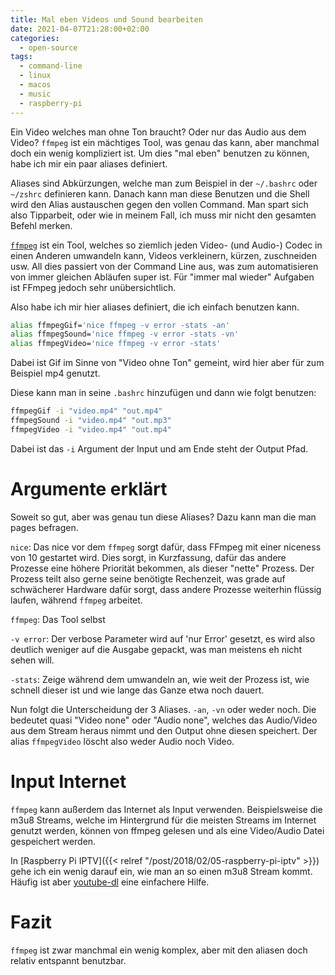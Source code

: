 ```yaml
---
title: Mal eben Videos und Sound bearbeiten
date: 2021-04-07T21:28:00+02:00
categories:
  - open-source
tags:
  - command-line
  - linux
  - macos
  - music
  - raspberry-pi
---
```

Ein Video welches man ohne Ton braucht?
Oder nur das Audio aus dem Video?
`ffmpeg` ist ein mächtiges Tool, was genau das kann, aber manchmal doch ein wenig kompliziert ist.
Um dies "mal eben" benutzen zu können, habe ich mir ein paar aliases definiert.
<!--more-->

Aliases sind Abkürzungen, welche man zum Beispiel in der `~/.bashrc` oder `~/zshrc` definieren kann.
Danach kann man diese Benutzen und die Shell wird den Alias austauschen gegen den vollen Command.
Man spart sich also Tipparbeit, oder wie in meinem Fall, ich muss mir nicht den gesamten Befehl merken.

[`ffmpeg`](https://ffmpeg.org/) ist ein Tool, welches so ziemlich jeden Video- (und Audio-) Codec in einen Anderen umwandeln kann, Videos verkleinern, kürzen, zuschneiden usw.
All dies passiert von der Command Line aus, was zum automatisieren von immer gleichen Abläufen super ist.
Für "immer mal wieder" Aufgaben ist FFmpeg jedoch sehr unübersichtlich.

Also habe ich mir hier aliases definiert, die ich einfach benutzen kann.

```bash
alias ffmpegGif='nice ffmpeg -v error -stats -an'
alias ffmpegSound='nice ffmpeg -v error -stats -vn'
alias ffmpegVideo='nice ffmpeg -v error -stats'
```

Dabei ist Gif im Sinne von "Video ohne Ton" gemeint, wird hier aber für zum Beispiel mp4 genutzt.

Diese kann man in seine `.bashrc` hinzufügen und dann wie folgt benutzen:

```bash
ffmpegGif -i "video.mp4" "out.mp4"
ffmpegSound -i "video.mp4" "out.mp3"
ffmpegVideo -i "video.mp4" "out.mp4"
```

Dabei ist das `-i` Argument der Input und am Ende steht der Output Pfad.

# Argumente erklärt

Soweit so gut, aber was genau tun diese Aliases?
Dazu kann man die man pages befragen.

`nice`: Das nice vor dem `ffmpeg` sorgt dafür, dass FFmpeg mit einer niceness von 10 gestartet wird.
Dies sorgt, in Kurzfassung, dafür das andere Prozesse eine höhere Priorität bekommen, als dieser "nette" Prozess.
Der Prozess teilt also gerne seine benötigte Rechenzeit, was grade auf schwächerer Hardware dafür sorgt, dass andere Prozesse weiterhin flüssig laufen, während `ffmpeg` arbeitet.

`ffmpeg`: Das Tool selbst

`-v error`: Der verbose Parameter wird auf 'nur Error' gesetzt, es wird also deutlich weniger auf die Ausgabe gepackt, was man meistens eh nicht sehen will.

`-stats`: Zeige während dem umwandeln an, wie weit der Prozess ist, wie schnell dieser ist und wie lange das Ganze etwa noch dauert.

Nun folgt die Unterscheidung der 3 Aliases.
`-an`, `-vn` oder weder noch.
Die bedeutet quasi "Video none" oder "Audio none", welches das Audio/Video aus dem Stream heraus nimmt und den Output ohne diesen speichert.
Der alias `ffmpegVideo` löscht also weder Audio noch Video.

# Input Internet

`ffmpeg` kann außerdem das Internet als Input verwenden.
Beispielsweise die m3u8 Streams, welche im Hintergrund für die meisten Streams im Internet genutzt werden, können von ffmpeg gelesen und als eine Video/Audio Datei gespeichert werden.

In [Raspberry Pi IPTV]({{< relref "/post/2018/02/05-raspberry-pi-iptv" >}}) gehe ich ein wenig darauf ein, wie man an so einen m3u8 Stream kommt.
Häufig ist aber [youtube-dl](https://ytdl-org.github.io/youtube-dl/) eine einfachere Hilfe.

# Fazit

`ffmpeg` ist zwar manchmal ein wenig komplex, aber mit den aliasen doch relativ entspannt benutzbar.
